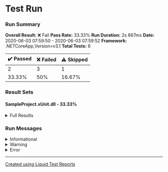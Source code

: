 ﻿
# Test Run
### Run Summary
**Overall Result:** ❌ Fail
**Pass Rate:** 33.33%
**Run Duration:** 2s 667ms
**Date:** 2020-06-03 07:59:50 - 2020-06-03 07:59:52
**Framework:** .NETCoreApp,Version=v3.1
**Total Tests:** 6
<table>
<thead>
<tr>
<th>✔️ Passed</th>
<th>❌ Failed</th>
<th>⚠️ Skipped</th>
</tr>
</thead>
<tbody>
<tr>
<td>2</td>
<td>3</td>
<td>1</td>
</tr>
<tr>
<td>33.33%</td>
<td>50%</td>
<td>16.67%</td>
</tr>
</tbody>
</table>

### Result Sets
#### SampleProject.xUnit.dll - 33.33%
<details>
<summary>Full Results</summary>
<table>
<thead>
<tr>
<th>Result</th>
<th>Test</th>
<th>Duration</th>
</tr>
</thead>
<tr>
<td> ✔️ Passed </td>
<td>SampleProject.xUnit.TestServiceTests.TestTheory(expected: True)</td>
<td>9ms</td>
</tr>
<tr>
<td> ❌ Failed </td>
<td>SampleProject.xUnit.TestServiceTests.TestTheory(expected: False)<blockquote><details>
<summary>Error Message</summary>
<pre><code>Assert.Equal() Failure
Expected: False
Actual:   True</code></pre>
</details></blockquote>
</td>
<td>7ms</td>
</tr>
<tr>
<td> ⚠️ Skipped </td>
<td>SampleProject.xUnit.TestServiceTests.SkipTest</td>
<td>1ms</td>
</tr>
<tr>
<td> ❌ Failed </td>
<td>SampleProject.xUnit.TestServiceTests.TestThrowingException<blockquote><details>
<summary>Error Message</summary>
<pre><code>System.Exception : Pretty good exception</code></pre>
</details></blockquote>
</td>
<td>< 1ms</td>
</tr>
<tr>
<td> ✔️ Passed </td>
<td>SampleProject.xUnit.TestServiceTests.PassingTest</td>
<td>< 1ms</td>
</tr>
<tr>
<td> ❌ Failed </td>
<td>SampleProject.xUnit.TestServiceTests.FailTest<blockquote><details>
<summary>Error Message</summary>
<pre><code>Assert.True() Failure
Expected: True
Actual:   False</code></pre>
</details></blockquote>
</td>
<td>< 1ms</td>
</tr>
</tbody>
</table>
</details>

### Run Messages
<details>
<summary>Informational</summary>
<pre><code>
[xUnit.net 00:00:00.00] xUnit.net VSTest Adapter v2.4.1 (64-bit .NET Core 3.1.3)
[xUnit.net 00:00:00.89]   Discovering: SampleProject.xUnit
[xUnit.net 00:00:00.97]   Discovered:  SampleProject.xUnit
[xUnit.net 00:00:00.98]   Starting:    SampleProject.xUnit
[xUnit.net 00:00:01.13]       Assert.Equal() Failure
[xUnit.net 00:00:01.13]       Expected: False
[xUnit.net 00:00:01.13]       Actual:   True
[xUnit.net 00:00:01.13]       Stack Trace:
[xUnit.net 00:00:01.13]         C:\github\LiquidTestReports\test\SampleProject\SampleProject.Tests.xUnit\TestServiceTests.cs(29,0): at SampleProject.xUnit.TestServiceTests.TestTheory(Boolean expected)
[xUnit.net 00:00:01.13]       Output:
[xUnit.net 00:00:01.14]         Running SampleProject.Tests.xUnit tests
[xUnit.net 00:00:01.14]       Skipped
[xUnit.net 00:00:01.14]       System.Exception : Pretty good exception
[xUnit.net 00:00:01.14]       Stack Trace:
[xUnit.net 00:00:01.14]         C:\github\LiquidTestReports\test\SampleProject\SampleProject\TestService.cs(19,0): at SampleProject.TestService.GetException()
[xUnit.net 00:00:01.14]         C:\github\LiquidTestReports\test\SampleProject\SampleProject.Tests.xUnit\TestServiceTests.cs(54,0): at SampleProject.xUnit.TestServiceTests.TestThrowingException()
[xUnit.net 00:00:01.14]       Output:
[xUnit.net 00:00:01.14]         Running SampleProject.Tests.xUnit tests
[xUnit.net 00:00:01.14]       Assert.True() Failure
[xUnit.net 00:00:01.14]       Expected: True
[xUnit.net 00:00:01.14]       Actual:   False
[xUnit.net 00:00:01.14]       Stack Trace:
[xUnit.net 00:00:01.14]         C:\github\LiquidTestReports\test\SampleProject\SampleProject.Tests.xUnit\TestServiceTests.cs(65,0): at SampleProject.xUnit.TestServiceTests.FailTest()
[xUnit.net 00:00:01.14]       Output:
[xUnit.net 00:00:01.14]         Running SampleProject.Tests.xUnit tests
[xUnit.net 00:00:01.14]         This test will fail
[xUnit.net 00:00:01.15]   Finished:    SampleProject.xUnit
</code></pre>
</details>

<details>
<summary>Warning</summary>
<pre><code>
[xUnit.net 00:00:01.14]     SampleProject.xUnit.TestServiceTests.SkipTest [SKIP]
</code></pre>
</details>

<details>
<summary>Error</summary>
<pre><code>
[xUnit.net 00:00:01.13]     SampleProject.xUnit.TestServiceTests.TestTheory(expected: False) [FAIL]
[xUnit.net 00:00:01.14]     SampleProject.xUnit.TestServiceTests.TestThrowingException [FAIL]
[xUnit.net 00:00:01.14]     SampleProject.xUnit.TestServiceTests.FailTest [FAIL]
</code></pre>
</details>


----

[Created using Liquid Test Reports](https://github.com/kurtmkurtm/LiquidTestReports)